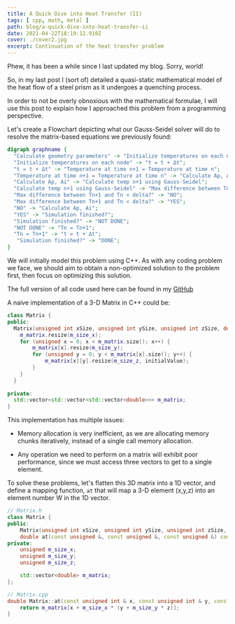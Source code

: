 ```yaml
---
title: A Quick Dive into Heat Transfer (II)
tags: [ cpp, math, metal ]
path: blog/a-quick-dive-into-heat-transfer-ii
date: 2021-04-22T18:19:12.910Z
cover: ./cover2.jpg
excerpt: Continuation of the heat transfer problem
---
```


Phew, it has been a while since I last updated my blog. Sorry, world!

So, in my last post I (sort of) detailed a quasi-static mathematical model of the heat flow of a steel prism as it undergoes a quenching process.

In order to not be overly obnoxious with the mathematical formulae, I will use this post to explain how I approached this problem from a programming perspective.

Let's create a Flowchart depicting what our Gauss-Seidel solver will do to resolve the matrix-based equations we previously found:


```dot
digraph graphname {
  "Calculate geometry parameters" -> "Initialize temperatures on each node";
  "Initialize temperatures on each node" -> "t = t + Δt";
  "t = t + Δt" -> "Temperature at time n+1 = Temperature at time n";
  "Temperature at time n+1 = Temperature at time n" -> "Calculate Ap, Ai";
  "Calculate Ap, Ai" -> "Calculate temp n+1 using Gauss-Seidel";
  "Calculate temp n+1 using Gauss-Seidel" -> "Max difference between Tn+1 and Tn < delta?";
  "Max difference between Tn+1 and Tn < delta?" -> "NO";
  "Max difference between Tn+1 and Tn < delta?" -> "YES";
  "NO" -> "Calculate Ap, Ai";
  "YES" -> "Simulation finished?";
  "Simulation finished?" -> "NOT DONE";
  "NOT DONE" -> "Tn = Tn+1";
  "Tn = Tn+1" -> "t = t + Δt";
   "Simulation finished?" -> "DONE";
}
```

We will initially model this problem using C++. As with any coding problem we face, we should aim to obtain a non-optimized solution to the problem first, then focus on optimizing this solution. 

The full version of all code used here can be found in my [GitHub](https://github.com/ebarti/DGTCM)

A naive implementation of a 3-D Matrix in C++ could be:


```cpp
class Matrix {
public:
  Matrix(unsigned int xSize, unsigned int ySize, unsigned int zSize, double initialValue) {
    m_matrix.resize(m_size_x);
    for (unsigned x = 0; x < m_matrix.size(); x++) {
        m_matrix[x].resize(m_size_y);
        for (unsigned y = 0; y < m_matrix[x].size(); y++) {
            m_matrix[x][y].resize(m_size_z, initialValue);
        }
    }
  }
  
private:
  std::vector<std::vector<std::vector<double>>> m_matrix;
}
```

This implementation has multiple issues: 
- Memory allocation is very inefficient, as we are allocating memory chunks iteratively, instead of a single call memory allocation. 
  
- Any operation we need to perform on a matrix will exhibit poor performance, since we must access three vectors to get to a single element.

To solve these problems, let's flatten this 3D matrix into a 1D vector, and define a mapping function, `at` that will map a 3-D element (x,y,z) into
an element number W in the 1D vector. 


```cpp
// Matrix.h
class Matrix {
public:
    Matrix(unsigned int xSize, unsigned int ySize, unsigned int zSize, double initialValue);
    double at(const unsigned &, const unsigned &, const unsigned &) const;
private:
    unsigned m_size_x;
    unsigned m_size_y;
    unsigned m_size_z;

    std::vector<double> m_matrix;
};

// Matrix.cpp
double Matrix::at(const unsigned int & x, const unsigned int & y, const unsigned int & z) const{
    return m_matrix[x + m_size_x * (y + m_size_y * z)];
}
```

